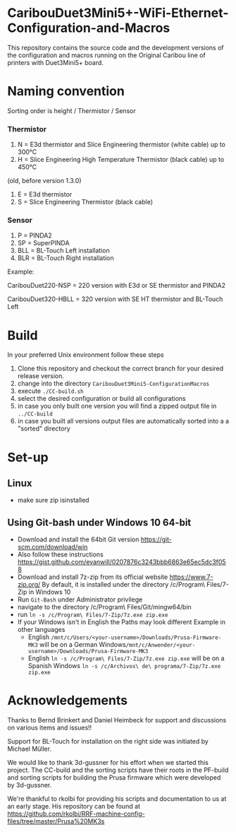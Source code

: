 # CaribouDuet3Mini5+-WiFi-Ethernet-Configuration-and-Macros

This repository contains the source code and the development versions of the configuration and macros running on the Original Caribou line of printers with Duet3Mini5+ board.

# Naming convention

Sorting order is height / Thermistor / Sensor

### Thermistor

1. N = E3d thermistor and Slice Engineering thermistor (white cable) up to 300°C
2. H = Slice Engineering High Temperature Thermistor (black cable) up to 450°C

(old, before version 1.3.0)

1. E = E3d thermistor
2. S = Slice Engineering Thermistor (black cable)


### Sensor
1. P = PINDA2
2. SP = SuperPINDA
3. BLL = BL-Touch Left installation
4. BLR = BL-Touch Right installation


Example:

CaribouDuet220-NSP = 220 version with E3d  or SE thermistor and PINDA2

CaribouDuet320-HBLL = 320 version with SE HT thermistor and BL-Touch Left



# Build

In your preferred Unix environment follow these steps

1. Clone this repository and checkout the correct branch for your desired release version.
2. change into the directory `CaribouDuet3Mini5-ConfigurationMacros`
3. execute `./CC-build.sh`
4. select the desired configuration or build all configurations
5. in case you only built one version you will find a zipped output file in `../CC-build`
6. in case you built all versions output files are automatically sorted into a a "sorted" directory

# Set-up

## Linux

- make sure zip isinstalled

## Using Git-bash under Windows 10 64-bit

- Download and install the 64bit Git version https://git-scm.com/download/win
- Also follow these instructions https://gist.github.com/evanwill/0207876c3243bbb6863e65ec5dc3f058
- Download and install 7z-zip from its official website https://www.7-zip.org/
  By default, it is installed under the directory /c/Program\ Files/7-Zip in Windows 10
- Run `Git-Bash` under Administrator privilege
- navigate to the directory /c/Program\ Files/Git/mingw64/bin
- run `ln -s /c/Program\ Files/7-Zip/7z.exe zip.exe`
- If your Windows isn't in English the Paths may look different
  Example in other languages
  - English `/mnt/c/Users/<your-username>/Downloads/Prusa-Firmware-MK3` will be on a German Windows`/mnt/c/Anwender/<your-username>/Downloads/Prusa-Firmware-MK3`
  - English `ln -s /c/Program\ Files/7-Zip/7z.exe zip.exe` will be on a Spanish Windows `ln -s /c/Archivos\ de\ programa/7-Zip/7z.exe zip.exe`

# Acknowledgements

Thanks to Bernd Brinkert and Daniel Heimbeck for support and discussions on various items and issues!!

Support for BL-Touch for installation on the right side was initiated by Michael Müller.

We would like to thank 3d-gussner for his effort when we started this project. The CC-build and the sorting scripts have their roots in the PF-build and sorting scripts for building the Prusa firmware which were developed by 3d-gussner.

We're thankful to rkolbi for providing his scripts and documentation to us at an early stage. His repository can be found at https://github.com/rkolbi/RRF-machine-config-files/tree/master/Prusa%20MK3s
